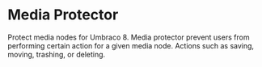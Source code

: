 # Media Protector
Protect media nodes for Umbraco 8.
Media protector prevent users from performing certain action for a given media node. Actions such as saving, moving, trashing, or deleting.
